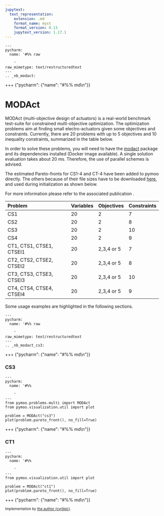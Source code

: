 ```yaml
---
jupytext:
  text_representation:
    extension: .md
    format_name: myst
    format_version: 0.13
    jupytext_version: 1.17.1
---
```


```{raw-cell}
---
pycharm:
  name: '#%% raw

    '
raw_mimetype: text/restructuredtext
---
.. _nb_modact:
```

+++ {"pycharm": {"name": "#%% md\n"}}

# MODAct

MODAct (multi-objective design of actuators) is a real-world benchmark test-suite <cite data-cite="modact"></cite> for constrained multi-objective optimization. The optimization problems aim at finding small electro-actuators given some objectives and constraints. Currently, there are 20 problems with up to 5 objectives and 10 inequality constraints, summarized in the table below.

In order to solve these problems, you will need to have the [modact](https://github.com/epfl-lamd/modact) package and its dependencies installed (Docker image available). A single solution evaluation takes about 20 ms. Therefore, the use of parallel schemes is advised. 


The estimated Pareto-fronts for CS1-4 and CT-4 have been added to pymoo directly. The others because of their file sizes have to be downloaded [here](https://doi.org/10.5281/zenodo.3824302), and used during initialization as shown below.

For more information please refer to the associated publication <cite data-cite="modact"></cite>.

|Problem|Variables|Objectives|Constraints|
|:---|:---|:---|:---|
| CS1   | 20      |  2       | 7         |
| CS2   | 20      |  2       | 8         |  
| CS3   | 20      |  2       | 10        | 
| CS4   | 20      |  2       | 9         |
| CT1, CTS1, CTSE1, CTSEI1  | 20  |  2,3,4 or 5  | 7  |  
| CT2, CTS2, CTSE2, CTSEI2  | 20  |  2,3,4 or 5  | 8  |  
| CT3, CTS3, CTSE3, CTSEI3  | 20  |  2,3,4 or 5  | 10 |  
| CT4, CTS4, CTSE4, CTSEI4  | 20  |  2,3,4 or 5  | 9  |  

Some usage examples are highlighted in the following sections.

```{raw-cell}
---
pycharm:
  name: '#%% raw

    '
raw_mimetype: text/restructuredtext
---
.. _nb_modact_cs3:
```

+++ {"pycharm": {"name": "#%% md\n"}}

### CS3

```{code-cell}
---
pycharm:
  name: '#%%

    '
---
from pymoo.problems.multi import MODAct
from pymoo.visualization.util import plot

problem = MODAct("cs3")
plot(problem.pareto_front(), no_fill=True)
```

+++ {"pycharm": {"name": "#%% md\n"}}

### CT1

```{code-cell}
---
pycharm:
  name: '#%%

    '
---
from pymoo.visualization.util import plot

problem = MODAct("ct1")
plot(problem.pareto_front(), no_fill=True)
```

+++ {"pycharm": {"name": "#%% md\n"}}

<sub>Implementation by [the author (cyrilpic)](https://github.com/cyrilpic).

